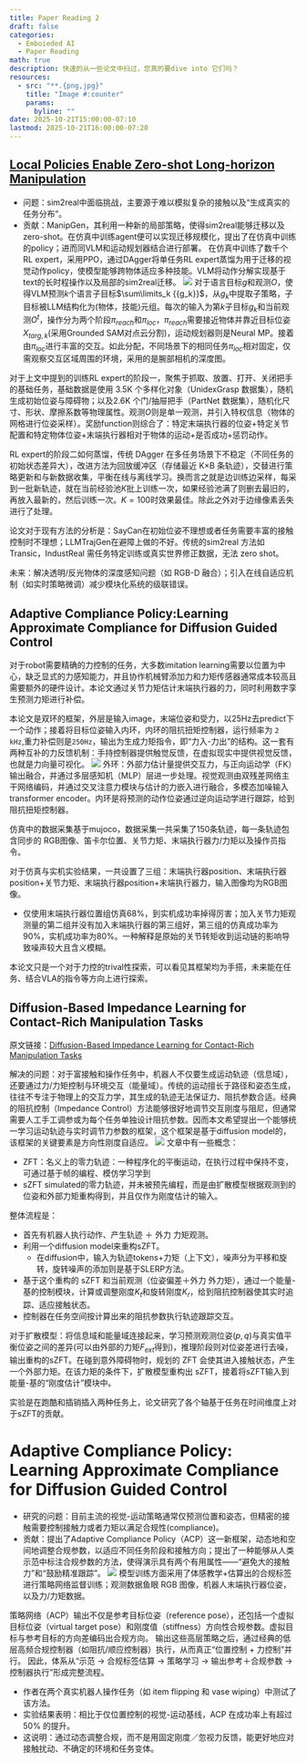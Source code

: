 ```yaml
---
title: Paper Reading 2
draft: false
categories:
  - Emboieded AI
  - Paper Reading
math: true
description: 快速的从一些论文中扫过，您真的要dive into 它们吗？
resources:
  - src: "**.{png,jpg}"
    title: "Image #:counter"
    params:
      byline: ""
date: 2025-10-21T15:00:00-07:10
lastmod: 2025-10-21T16:00:00-07:20
---
```

## [Local Policies Enable Zero-shot Long-horizon Manipulation](https://arxiv.org/abs/2410.22332)
- 问题：sim2real中面临挑战，主要源于难以模拟复杂的接触以及“生成真实的任务分布”。
- 贡献：ManipGen，其利用一种新的局部策略，使得sim2real能够迁移以及zero-shot。在仿真中训练agent便可以实现迁移规模化，提出了在仿真中训练的policy；进而同VLM和运动规划器结合进行部署。
在仿真中训练了数千个RL expert，采用PPO，通过DAgger将单任务RL expert蒸馏为用于迁移的视觉动作policy，使模型能够跨物体适应多种技能。VLM将动作分解实现基于text的长时程操作以及局部的sim2real迁移。
![](output_image/938a7a1383901f3964d24c8128ed23bf.png)
对于语言目标$g$和观测$O$，使得VLM预测$k$个语言子目标$\sum\limits_k {{g_k}}$，从$g_{k}$中提取子策略，子目标被LLM结构化为(物体，技能)元组。每次的输入为第$k$子目标$g_{k}$和当前观测$O^t$，操作分为两个阶段$\pi_{reach}$和$\pi_{loc}$，$\pi_{reach}$需要接近物体并靠近目标位姿$X_{targ,k}$(采用Grounded SAM对点云分割)，运动规划器则是Neural MP。接着由$\pi_{loc}$进行丰富的交互。如此分配，不同场景下的相同任务$\pi_{loc}$相对固定，仅需观察交互区域周围的环境，采用的是腕部相机的深度图。

对于上文中提到的训练RL expert的阶段一，聚焦于抓取、放置、打开、关闭把手的基础任务，基础数据是使用 3.5K 个多样化对象（UnidexGrasp 数据集），随机生成初始位姿与障碍物；以及2.6K 个门/抽屉把手（PartNet 数据集），随机化尺寸、形状、摩擦系数等物理属性。观测$O$则是单一观测，并引入特权信息（物体的网格进行位姿采样）。奖励function则综合了：特定末端执行器的位姿+特定关节配置和特定物体位姿+末端执行器相对于物体的运动+是否成功+惩罚动作。

RL expert的阶段二如何蒸馏，传统 DAgger 在多任务场景下不稳定（不同任务的初始状态差异大），改进方法为回放缓冲区（存储最近 K$\times$B 条轨迹），交替进行策略更新和与新数据收集，平衡在线与离线学习。换而言之就是边训练边采样，每采到一批新轨迹，就在当前经验池$K$批上训练一次，如果经验池满了则删去最旧的，再放入最新的，然后训练一次。$K=100$时效果最佳。除此之外对于边缘像素丢失进行了处理。

论文对于现有方法的分析是：SayCan在初始位姿不理想或者任务需要丰富的接触控制时不理想；LLMTrajGen在避障上做的不好。传统的sim2real 方法如 Transic，IndustReal 需任务特定训练或真实世界修正数据，无法 zero shot。

未来：解决透明/反光物体的深度感知问题（如 RGB-D 融合）；引入在线自适应机制（如实时策略微调）减少模块化系统的级联错误。

##  Adaptive Compliance Policy:Learning Approximate Compliance for Diffusion Guided Control
对于robot需要精确的力控制的任务，大多数imitation learning需要以位置为中心，缺乏显式的力感知能力，并且协作机械臂添加力和力矩传感器通常成本较高且需要额外的硬件设计。本论文通过关节力矩估计末端执行器的力，同时利用数字孪生预测力矩进行补偿。

本论文是双环的框架，外层是输入image，末端位姿和受力，以25Hz去predict下一个动作；接着将目标位姿输入内环，内环的阻抗扭矩控制器，运行频率为 `2 kHz`,重力补偿则是`250Hz`，输出为生成力矩指令，即“力入-力出”的结构。这一套有两种互补的力反馈机制：手持控制器提供触觉反馈，在虚拟现实中提供视觉反馈，也就是力向量可视化。
![](output_image/fa4bac07db92ef56e4587a75d2544115.png)
外环：外部力估计量提供交互力，与正向运动学（FK）输出融合，并通过多层感知机（MLP）层进一步处理。视觉观测由双残差网络主干网络编码，并通过交叉注意力模块与估计的力嵌入进行融合，多模态加噪输入transformer encoder。内环是将预测的动作位姿通过逆向运动学进行跟踪，给到阻抗扭矩控制器。

仿真中的数据采集基于mujoco，数据采集一共采集了150条轨迹，每一条轨迹包含同步的 RGB图像、笛卡尔位置、关节力矩、末端执行器力/力矩以及操作员指令。

对于仿真与实机实验结果，一共设置了三组：末端执行器position、末端执行器position+关节力矩、末端执行器position+末端执行器力，输入图像均为RGB图像。
- 仅使用末端执行器位置组仿真68%，到实机成功率掉得厉害；加入关节力矩观测量的第二组并没有加入末端执行器的第三组好，第三组的仿真成功率为90%，实机成功率为80%。一种解释是原始的关节转矩收到运动链的影响导致噪声较大且含义模糊。

本论文只是一个对于力控的trival性探索，可以看见其框架均为手搭，未来能在任务、结合VLA的指令等方向上进行探索。
## Diffusion-Based Impedance Learning for Contact-Rich Manipulation Tasks
 原文链接：[Diffusion-Based Impedance Learning for Contact-Rich Manipulation Tasks](https://arxiv.org/abs/2509.19696)
 
 解决的问题：对于富接触和操作任务中，机器人不仅要生成运动轨迹（信息域），还要通过力/力矩控制与环境交互（能量域）。传统的运动擅长于路径和姿态生成，往往不专注于物理上的交互力学，其生成的轨迹无法保证力、阻抗参数合适。经典的阻抗控制（Impedance Control）方法能够很好地调节交互刚度与阻尼，但通常需要人工手工调参或为每个任务单独设计阻抗参数。因而本文希望提出一个能够统一学习运动轨迹与实时调节力参数的框架，这个框架是基于diffusion model的，该框架的关键要素是方向性刚度自适应。
![](output_image/cc0788ad4e34343d038697859faba6af.png)
文章中有一些概念：
- ZFT：名义上的零力轨迹：一种程序化的平衡运动，在执行过程中保持不变，可通过基于帧的编程、模仿学习学到
- sZFT simulated的零力轨迹，并未被预先编程，而是由扩散模型根据观测到的位姿和外部力矩重构得到，并且仅作为刚度估计的输入。

整体流程是：
- 首先有机器人执行动作、产生轨迹 ＋ 外力 力矩观测。
- 利用一个diffusion model来重构sZFT。
	- 在diffusion中，输入为轨迹tokens+力矩（上下文），噪声分为平移和旋转，旋转噪声的添加则是基于SLERP方法。
- 基于这个重构的 sZFT 和当前观测（位姿偏差＋外力 外力矩），通过一个能量-基的控制模块，计算或调整刚度$K_{t}$和旋转刚度$K_{r}$，给到阻抗控制器使其实时追踪、适应接触状态。
- 控制器在任务空间按计算出来的阻抗参数执行轨迹跟踪交互。

对于扩散模型：将信息域和能量域连接起来，学习预测观测位姿$(p,q)$与真实值平衡位姿之间的差异(可以由外部的力矩$F_{ext}$得到)，推理阶段则对位姿差进行去噪，输出重构的sZFT。在碰到意外障碍物时，规划的 ZFT 会使其进入接触状态，产生一个外部力矩。在该力矩的条件下，扩散模型重构出 sZFT，接着将sZFT输入到能量-基的“刚度估计”模块中。

实验是在跑酷和插销插入两种任务上，论文研究了各个轴基于任务在时间维度上对于sZFT的贡献。

# Adaptive Compliance Policy: Learning Approximate Compliance for Diffusion Guided Control
- 研究的问题：目前主流的视觉-运动策略通常仅预测位置和姿态，但精密的接触需要控制接触力或者力矩以满足合规性(compliance)。
- 贡献：提出了Adaptive Compliance Policy（ACP）这一新框架，动态地和空间地调整合规参数，以适应不同任务阶段和接触方向；提出了一种能够从人类示范中标注合规参数的方法，使得演示具有两个有用属性——“避免大的接触力”和“鼓励精准跟踪”。
![](output_image/177e18be24e39f8f9700866372544e92.png)
模型训练方面采用了体感教学+估算出的合规标签进行策略网络监督训练；观测数据鱼眼 RGB 图像，机器人末端执行器位姿，以及力/力矩数据。

策略网络（ACP）输出不仅是参考目标位姿（reference pose），还包括一个虚拟目标位姿（virtual target pose）和刚度值（stiffness）方向性合规参数。虚拟目标与参考目标的方向差编码出合规方向。 输出这些高层策略之后，通过经典的低层高频合规控制器（如阻抗/顺应控制器）执行，从而真正“位置控制 + 力控制”并行。 因此，体系从“示范 → 合规标签估算 → 策略学习 → 输出参考＋合规参数 → 控制器执行”形成完整流程。

- 作者在两个真实机器人操作任务（如 item flipping 和 vase wiping）中测试了该方法。 
- 实验结果表明：相比于仅位置控制的视觉-运动基线，ACP 在成功率上有超过 50% 的提升。 
- 这说明：通过动态调整合规，而不是用固定刚度／忽视力反馈，能更好地应对接触扰动、不确定的环境和任务变体。
